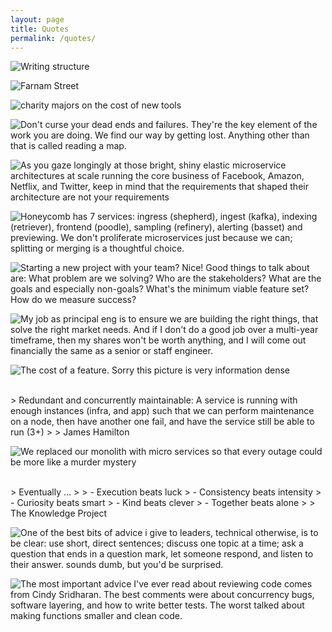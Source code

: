 ```yaml
---
layout: page
title: Quotes
permalink: /quotes/
---
```


![Writing structure](/assets/images/2022/on_writing.jpg)

![Farnam Street](/assets/images/2022/fs_quote.png)

![charity majors on the cost of new tools](/assets/images/charity_majors_cost_of_new_tools.png)

![Don't curse your dead ends and failures. They're the key element of the work you are doing. We find our way by getting lost. Anything other than that is called reading a map.](/assets/2023/failure.png)

![As you gaze longingly at those bright, shiny elastic microservice architectures at scale running the core business of Facebook, Amazon, Netflix, and Twitter, keep in mind that the requirements that shaped their architecture are not your requirements](/assets/2023/microservices_2.png)

![Honeycomb has 7 services: ingress (shepherd), ingest (kafka), indexing (retriever), frontend (poodle), sampling (refinery), alerting (basset) and previewing. We don't proliferate microservices just because we can; splitting or merging is a thoughtful choice.](/assets/2023/microservices_3.png)

![Starting a new project with your team? Nice! Good things to talk about are: What problem are we solving? Who are the stakeholders? What are the goals and especially non-goals? What's the minimum viable feature set? How do we measure success?](/assets/2023/starting_a_new_project.png)

![My job as principal eng is to ensure we are building the right things, that solve the right market needs. And if I don't do a good job over a multi-year timeframe, then my shares won't be worth anything, and I will come out financially the same as a senior or staff engineer.](/assets/2023/principle_eng.png)

![The cost of a feature. Sorry this picture is very information dense](/assets/2023/cost_of_a_feature.png)

<br>
> Redundant and concurrently maintainable: A service is running with enough instances (infra, and app) such that we can perform maintenance on a node, then have another one fail, and have the service still be able to run (3+)
> 
> James Hamilton

![We replaced our monolith with micro services so that every outage could be more like a murder mystery](/assets/2023/microservices.png)

<br>
> Eventually …
>
> - Execution beats luck
> - Consistency beats intensity
> - Curiosity beats smart
> - Kind beats clever
> - Together beats alone
>
> The Knowledge Project

![One of the best bits of advice i give to leaders, technical otherwise, is to be clear: use short, direct sentences; discuss one topic at a time; ask a question that ends in a question mark, let someone respond, and listen to their answer. sounds dumb, but you'd be surprised.](/assets/2023/communication.png)

![The most important advice I've ever read about reviewing code comes from Cindy Sridharan. The best comments were about concurrency bugs, software layering, and how to write better tests. The worst talked about making functions smaller and clean code.](/assets/2023/reviewing_code.png)
